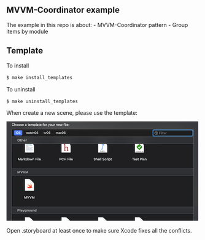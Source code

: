 ## MVVM-Coordinator example
The example in this repo is about:
    - MVVM-Coordinator pattern 
    - Group items by module
    
## Template
To install 
```bash
$ make install_templates
```

To uninstall 
```bash
$ make uninstall_templates
```
When create a new scene, please use the template:

![template](mvvm-template.png)

Open .storyboard at least once to make sure Xcode fixes all the conflicts.
